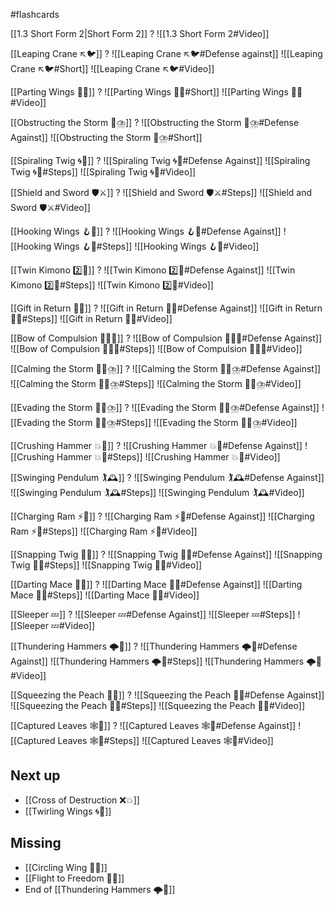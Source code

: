 #flashcards 

[[1.3 Short Form 2|Short Form 2]]
?
![[1.3 Short Form 2#Video]]
<!--SR:!2024-09-28,8,214-->

[[Leaping Crane ↖️🐦]]
?
![[Leaping Crane ↖️🐦#Defense against]]
![[Leaping Crane ↖️🐦#Short]]
![[Leaping Crane ↖️🐦#Video]]
<!--SR:!2025-05-15,365,251-->

[[Parting Wings 🥳🪽]]
?
![[Parting Wings 🥳🪽#Short]]
![[Parting Wings 🥳🪽#Video]]
<!--SR:!2024-10-01,50,195-->

[[Obstructing the Storm 🚧⛈️]]
?
![[Obstructing the Storm 🚧⛈️#Defense Against]]
![[Obstructing the Storm 🚧⛈️#Short]]
<!--SR:!2024-10-05,94,227-->

[[Spiraling Twig 🌀🌿]]
?
![[Spiraling Twig 🌀🌿#Defense Against]]
![[Spiraling Twig 🌀🌿#Steps]]
![[Spiraling Twig 🌀🌿#Video]]
<!--SR:!2024-11-02,58,195-->

[[Shield and Sword 🛡️⚔️]]
?
![[Shield and Sword 🛡️⚔️#Steps]]
![[Shield and Sword 🛡️⚔️#Video]]
<!--SR:!2024-09-29,28,183-->

[[Hooking Wings 🪝🪽]]
?
![[Hooking Wings 🪝🪽#Defense Against]]
![[Hooking Wings 🪝🪽#Steps]]
![[Hooking Wings 🪝🪽#Video]]
<!--SR:!2024-10-08,21,159-->

[[Twin Kimono 2️⃣👘]]
?
![[Twin Kimono 2️⃣👘#Defense Against]]
![[Twin Kimono 2️⃣👘#Steps]]
![[Twin Kimono 2️⃣👘#Video]]
<!--SR:!2024-12-18,89,199-->

[[Gift in Return 🎁🔄]]
?
![[Gift in Return 🎁🔄#Defense Against]]
![[Gift in Return 🎁🔄#Steps]]
![[Gift in Return 🎁🔄#Video]]
<!--SR:!2024-09-27,33,199-->

[[Bow of Compulsion 🙇‍♂️🔗]]
?
![[Bow of Compulsion 🙇‍♂️🔗#Defense Against]]
![[Bow of Compulsion 🙇‍♂️🔗#Steps]]
![[Bow of Compulsion 🙇‍♂️🔗#Video]]
<!--SR:!2024-10-17,31,159-->

[[Calming the Storm 🧘‍♀️⛈️]]
?
![[Calming the Storm 🧘‍♀️⛈️#Defense Against]]
![[Calming the Storm 🧘‍♀️⛈️#Steps]]
![[Calming the Storm 🧘‍♀️⛈️#Video]]
<!--SR:!2024-10-20,31,177-->

[[Evading the Storm 🏃‍♀️⛈️]]
?
![[Evading the Storm 🏃‍♀️⛈️#Defense Against]]
![[Evading the Storm 🏃‍♀️⛈️#Steps]]
![[Evading the Storm 🏃‍♀️⛈️#Video]]
<!--SR:!2024-09-30,14,184-->

[[Crushing Hammer 💥🔨]]
?
![[Crushing Hammer 💥🔨#Defense Against]]
![[Crushing Hammer 💥🔨#Steps]]
![[Crushing Hammer 💥🔨#Video]]
<!--SR:!2024-10-15,34,203-->

[[Swinging Pendulum 🏌🕰️]]
?
![[Swinging Pendulum 🏌🕰️#Defense Against]]
![[Swinging Pendulum 🏌🕰️#Steps]]
![[Swinging Pendulum 🏌🕰️#Video]]
<!--SR:!2024-10-12,37,223-->

[[Charging Ram ⚡🐏]]
?
![[Charging Ram ⚡🐏#Defense Against]]
![[Charging Ram ⚡🐏#Steps]]
![[Charging Ram ⚡🐏#Video]]
<!--SR:!2024-10-06,16,199-->

[[Snapping Twig 🔄🌿]]
?
![[Snapping Twig 🔄🌿#Defense Against]]
![[Snapping Twig 🔄🌿#Steps]]
![[Snapping Twig 🔄🌿#Video]]
<!--SR:!2024-09-28,12,179-->

[[Darting Mace 🎯✊]]
?
![[Darting Mace 🎯✊#Defense Against]]
![[Darting Mace 🎯✊#Steps]]
![[Darting Mace 🎯✊#Video]]
<!--SR:!2024-10-03,13,197-->

[[Sleeper 💤]]
?
![[Sleeper 💤#Defense Against]]
![[Sleeper 💤#Steps]]
![[Sleeper 💤#Video]]
<!--SR:!2024-09-24,8,215-->

[[Thundering Hammers 🌩️🔨]]
?
![[Thundering Hammers 🌩️🔨#Defense Against]]
![[Thundering Hammers 🌩️🔨#Steps]]
![[Thundering Hammers 🌩️🔨#Video]]
<!--SR:!2024-09-25,9,215-->

[[Squeezing the Peach 🤲🍑]]
?
![[Squeezing the Peach 🤲🍑#Defense Against]]
![[Squeezing the Peach 🤲🍑#Steps]]
![[Squeezing the Peach 🤲🍑#Video]]
<!--SR:!2024-09-21,3,174-->

[[Captured Leaves 🕸️🍃]]
?
![[Captured Leaves 🕸️🍃#Defense Against]]
![[Captured Leaves 🕸️🍃#Steps]]
![[Captured Leaves 🕸️🍃#Video]]
<!--SR:!2024-09-22,4,194-->

## Next up

- [[Cross of Destruction ❌💥]]
- [[Twirling Wings 🌀🪽]]

## Missing

- [[Circling Wing 🔵🪽]]
- [[Flight to Freedom 🛫🌈]]
- End of [[Thundering Hammers 🌩️🔨]]